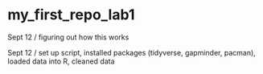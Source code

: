 # my_first_repo_lab1
Sept 12 / figuring out how this works

Sept 12 / set up script, installed packages (tidyverse, gapminder, pacman), loaded data into R, cleaned data 